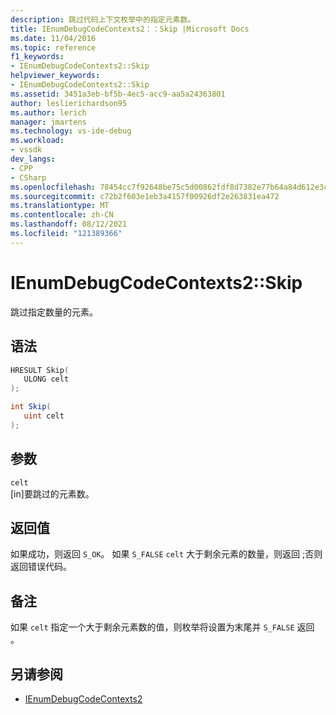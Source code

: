 ```yaml
---
description: 跳过代码上下文枚举中的指定元素数。
title: IEnumDebugCodeContexts2：：Skip |Microsoft Docs
ms.date: 11/04/2016
ms.topic: reference
f1_keywords:
- IEnumDebugCodeContexts2::Skip
helpviewer_keywords:
- IEnumDebugCodeContexts2::Skip
ms.assetid: 3451a3eb-bf5b-4ec5-acc9-aa5a24363801
author: leslierichardson95
ms.author: lerich
manager: jmartens
ms.technology: vs-ide-debug
ms.workload:
- vssdk
dev_langs:
- CPP
- CSharp
ms.openlocfilehash: 78454cc7f92648be75c5d00862fdf8d7382e77b64a84d612e3c3662c21e358e5
ms.sourcegitcommit: c72b2f603e1eb3a4157f00926df2e263831ea472
ms.translationtype: MT
ms.contentlocale: zh-CN
ms.lasthandoff: 08/12/2021
ms.locfileid: "121389366"
---
```

# <a name="ienumdebugcodecontexts2skip"></a>IEnumDebugCodeContexts2::Skip
跳过指定数量的元素。

## <a name="syntax"></a>语法

```cpp
HRESULT Skip(
   ULONG celt
);
```

```csharp
int Skip(
   uint celt
);
```

## <a name="parameters"></a>参数
`celt`\
[in]要跳过的元素数。

## <a name="return-value"></a>返回值
 如果成功，则返回 `S_OK`。 如果 `S_FALSE` `celt` 大于剩余元素的数量，则返回 ;否则返回错误代码。

## <a name="remarks"></a>备注
 如果 `celt` 指定一个大于剩余元素数的值，则枚举将设置为末尾并 `S_FALSE` 返回 。

## <a name="see-also"></a>另请参阅
- [IEnumDebugCodeContexts2](../../../extensibility/debugger/reference/ienumdebugcodecontexts2.md)
